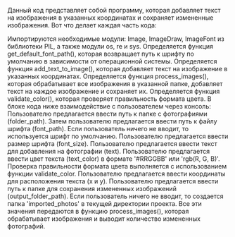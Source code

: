 Данный код представляет собой программу, которая добавляет текст на изображения в указанных координатах и сохраняет 
измененные изображения. Вот что делает каждая часть кода:

Импортируются необходимые модули: Image, ImageDraw, ImageFont из библиотеки PIL, а также модули os, re и sys.
Определяется функция get_default_font_path(), которая возвращает путь к шрифту по умолчанию в зависимости от 
операционной системы.
Определяется функция add_text_to_image(), которая добавляет текст на изображение в указанных координатах.
Определяется функция process_images(), которая обрабатывает все изображения в указанной папке, добавляет текст на каждое
изображение и сохраняет их.
Определяется функция validate_color(), которая проверяет правильность формата цвета.
В блоке кода ниже взаимодействие с пользователем через консоль:
Пользователю предлагается ввести путь к папке с фотографиями (folder_path).
Затем пользователю предлагается ввести путь к файлу шрифта (font_path). Если пользователь ничего не вводит, то 
используется шрифт по умолчанию.
Пользователю предлагается ввести размер шрифта (font_size).
Пользователю предлагается ввести текст для добавления на фотографии (text).
Пользователю предлагается ввести цвет текста (text_color) в формате '#RRGGBB' или 'rgb(R, G, B)'. Проверка правильности 
формата цвета выполняется с использованием функции validate_color.
Пользователю предлагается ввести координаты для расположения текста (x и y).
Пользователю предлагается ввести путь к папке для сохранения измененных изображений (output_folder_path). Если 
пользователь ничего не вводит, то создается папка 'imported_photos' в текущей директории проекта.
Все эти значения передаются в функцию process_images(), которая обрабатывает изображения и выводит количество измененных
фотографий.